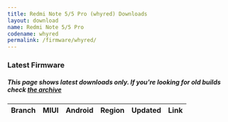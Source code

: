 ```yaml
---
title: Redmi Note 5/5 Pro (whyred) Downloads
layout: download
name: Redmi Note 5/5 Pro
codename: whyred
permalink: /firmware/whyred/
---
```


### Latest Firmware
##### This page shows latest downloads only. If you're looking for old builds check [the archive](/archive/firmware/whyred/)


<div class="table-responsive-md" id="table-wrapper">
<table id="firmware" class="compact table table-striped table-hover table-sm">
    <thead class="thead-dark">
        <tr>
            <th>Branch</th>
            <th>MIUI</th>
            <th>Android</th>
            <th>Region</th>
            <th>Updated</th>
            <th>Link</th>
        </tr>
    </thead>
    <script>loadFirmwareDownloads('whyred', 'latest')</script>
</table>
</div>
